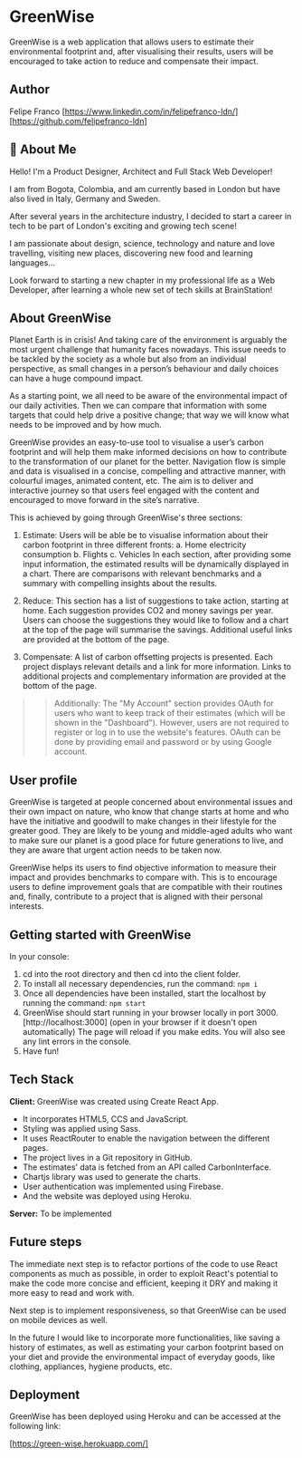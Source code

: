 # GreenWise

GreenWise is a web application that allows users to estimate their environmental footprint and, after visualising their results, users will be encouraged to take action to reduce and compensate their impact.

## Author

Felipe Franco
[https://www.linkedin.com/in/felipefranco-ldn/]
[https://github.com/felipefranco-ldn]

## 🚀 About Me

Hello! I'm a Product Designer, Architect and Full Stack Web Developer!

I am from Bogota, Colombia, and am currently based in London but have also lived in Italy, Germany and Sweden.

After several years in the architecture industry, I decided to start a career in tech to be part of London's exciting and growing tech scene!

I am passionate about design, science, technology and nature and love travelling, visiting new places, discovering new food and learning languages...

Look forward to starting a new chapter in my professional life as a Web Developer, after learning a whole new set of tech skills at BrainStation!

## About GreenWise

Planet Earth is in crisis! And taking care of the environment is arguably the most urgent challenge that humanity faces nowadays. This issue needs to be tackled by the society as a whole but also from an individual perspective, as small changes in a person’s behaviour and daily choices can have a huge compound impact.

As a starting point, we all need to be aware of the environmental impact of our daily activities. Then we can compare that information with some targets that could help drive a positive change; that way we will know what needs to be improved and by how much.

GreenWise provides an easy-to-use tool to visualise a user’s carbon footprint and will help them make informed decisions on how to contribute to the transformation of our planet for the better. Navigation flow is simple and data is visualised in a concise, compelling and attractive manner, with colourful images, animated content, etc. The aim is to deliver and interactive journey so that users feel engaged with the content and encouraged to move forward in the site’s narrative.

This is achieved by going through GreenWise's three sections:

1. Estimate:
   Users will be able be to visualise information about their carbon footprint in three different fronts:
   a. Home electricity consumption
   b. Flights
   c. Vehicles
   In each section, after providing some input information, the estimated results will be dynamically displayed in a chart. There are comparisons with relevant benchmarks and a summary with compelling insights about the results.

2. Reduce:
   This section has a list of suggestions to take action, starting at home. Each suggestion provides CO2 and money savings per year. Users can choose the suggestions they would like to follow and a chart at the top of the page will summarise the savings. Additional useful links are provided at the bottom of the page.

3. Compensate:
   A list of carbon offsetting projects is presented. Each project displays relevant details and a link for more information. Links to additional projects and complementary information are provided at the bottom of the page.

> > Additionally:
> > The "My Account" section provides OAuth for users who want to keep track of their estimates (which will be shown in the "Dashboard"). However, users are not required to register or log in to use the website's features. OAuth can be done by providing email and password or by using Google account.

## User profile

GreenWise is targeted at people concerned about environmental issues and their own impact on nature, who know that change starts at home and who have the initiative and goodwill to make changes in their lifestyle for the greater good. They are likely to be young and middle-aged adults who want to make sure our planet is a good place for future generations to live, and they are aware that urgent action needs to be taken now.

GreenWise helps its users to find objective information to measure their impact and provides benchmarks to compare with. This is to encourage users to define improvement goals that are compatible with their routines and, finally, contribute to a project that is aligned with their personal interests.

## Getting started with GreenWise

In your console:

1. cd into the root directory and then cd into the client folder.
2. To install all necessary dependencies, run the command:
   `npm i`
3. Once all dependencies have been installed, start the localhost by running the command:
   `npm start`
4. GreenWise should start running in your browser locally in port 3000.
   [http://localhost:3000] (open in your browser if it doesn't open automatically)
   The page will reload if you make edits.
   You will also see any lint errors in the console.
5. Have fun!

## Tech Stack

**Client:**
GreenWise was created using Create React App.

- It incorporates HTML5, CCS and JavaScript.
- Styling was applied using Sass.
- It uses ReactRouter to enable the navigation between the different pages.
- The project lives in a Git repository in GitHub.
- The estimates’ data is fetched from an API called CarbonInterface.
- Chartjs library was used to generate the charts.
- User authentication was implemented using Firebase.
- And the website was deployed using Heroku.

**Server:**
To be implemented

## Future steps

The immediate next step is to refactor portions of the code to use React components as much as possible, in order to exploit React's potential to make the code more concise and efficient, keeping it DRY and making it more easy to read and work with.

Next step is to implement responsiveness, so that GreenWise can be used on mobile devices as well.

In the future I would like to incorporate more functionalities, like saving a history of estimates, as well as estimating your carbon footprint based on your diet and provide the environmental impact of everyday goods, like clothing, appliances, hygiene products, etc.

## Deployment

GreenWise has been deployed using Heroku and can be accessed at the following link:

[https://green-wise.herokuapp.com/]
